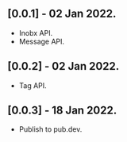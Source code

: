 ## [0.0.1] - 02 Jan 2022.

- Inobx API.
- Message API.

## [0.0.2] - 02 Jan 2022.

- Tag API.

## [0.0.3] - 18 Jan 2022.

- Publish to pub.dev.